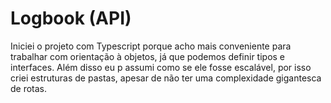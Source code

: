 # Logbook (API)

Iniciei o projeto com Typescript porque acho mais conveniente para trabalhar com orientação à objetos, já que podemos definir tipos e interfaces. Além disso eu p assumi como se ele fosse escalável, por isso criei estruturas de pastas, apesar de não ter uma complexidade gigantesca de rotas.